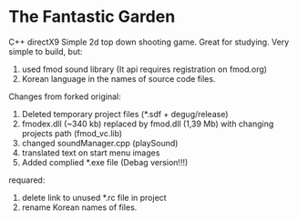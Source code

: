 # The Fantastic Garden
C++ directX9 Simple 2d top down shooting game.
Great for studying.
Very simple to build, but:
1) used fmod sound library (It api requires registration on fmod.org)
2) Korean language in the names of source code files.

Changes from forked original:
1) Deleted temporary project files (*.sdf + degug/release)
2) fmodex.dll (~340 kb) replaced by fmod.dll (1,39 Mb) with changing projects path (fmod_vc.lib)
3) changed soundManager.cpp (playSound)
4) translated text on start menu images
5) Added complied *.exe file (Debag version!!!)

requared:
1) delete link to  unused *.rc file in project
2) rename Korean names of files.

